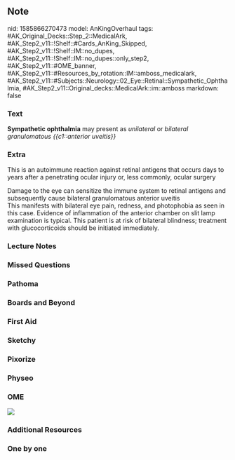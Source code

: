 ## Note
nid: 1585866270473
model: AnKingOverhaul
tags: #AK_Original_Decks::Step_2::MedicalArk, #AK_Step2_v11::!Shelf::#Cards_AnKing_Skipped, #AK_Step2_v11::!Shelf::IM::no_dupes, #AK_Step2_v11::!Shelf::IM::no_dupes::only_step2, #AK_Step2_v11::#OME_banner, #AK_Step2_v11::#Resources_by_rotation::IM::amboss_medicalark, #AK_Step2_v11::#Subjects::Neurology::02_Eye::Retinal::Sympathetic_Ophthalmia, #AK_Step2_v11::Original_decks::MedicalArk::im::amboss
markdown: false

### Text
<b>Sympathetic ophthalmia</b> may present as <i>unilateral</i> or
<i>bilateral granulomatous {{c1::anterior uveitis}}</i>

### Extra
This is an autoimmune reaction against retinal antigens that occurs
days to years after a penetrating ocular injury or, less commonly,
ocular surgery
<div>
  Damage to the eye can sensitize the immune system to retinal
  antigens and subsequently cause bilateral granulomatous anterior
  uveitis
</div>
<div>
  This manifests with bilateral eye pain, redness, and photophobia
  as seen in this case. Evidence of inflammation of the anterior
  chamber on slit lamp examination is typical. This patient is at
  risk of bilateral blindness; treatment with glucocorticoids
  should be initiated immediately.
</div>

### Lecture Notes


### Missed Questions


### Pathoma


### Boards and Beyond


### First Aid


### Sketchy


### Pixorize


### Physeo


### OME
<div class="ome-widget">
  <a href="https://onlinemeded.org?ref=anki"><img src=
  "_OME_AnkiFlashcards_General_7.png"></a>
</div>

### Additional Resources


### One by one

